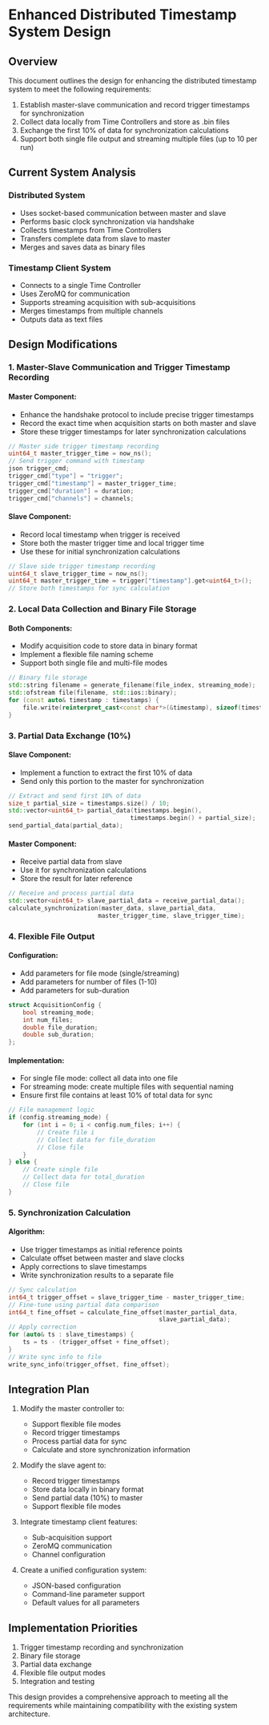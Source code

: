 # Enhanced Distributed Timestamp System Design

## Overview

This document outlines the design for enhancing the distributed timestamp system to meet the following requirements:

1. Establish master-slave communication and record trigger timestamps for synchronization
2. Collect data locally from Time Controllers and store as .bin files
3. Exchange the first 10% of data for synchronization calculations
4. Support both single file output and streaming multiple files (up to 10 per run)

## Current System Analysis

### Distributed System
- Uses socket-based communication between master and slave
- Performs basic clock synchronization via handshake
- Collects timestamps from Time Controllers
- Transfers complete data from slave to master
- Merges and saves data as binary files

### Timestamp Client System
- Connects to a single Time Controller
- Uses ZeroMQ for communication
- Supports streaming acquisition with sub-acquisitions
- Merges timestamps from multiple channels
- Outputs data as text files

## Design Modifications

### 1. Master-Slave Communication and Trigger Timestamp Recording

#### Master Component:
- Enhance the handshake protocol to include precise trigger timestamps
- Record the exact time when acquisition starts on both master and slave
- Store these trigger timestamps for later synchronization calculations

```cpp
// Master side trigger timestamp recording
uint64_t master_trigger_time = now_ns();
// Send trigger command with timestamp
json trigger_cmd;
trigger_cmd["type"] = "trigger";
trigger_cmd["timestamp"] = master_trigger_time;
trigger_cmd["duration"] = duration;
trigger_cmd["channels"] = channels;
```

#### Slave Component:
- Record local timestamp when trigger is received
- Store both the master trigger time and local trigger time
- Use these for initial synchronization calculations

```cpp
// Slave side trigger timestamp recording
uint64_t slave_trigger_time = now_ns();
uint64_t master_trigger_time = trigger["timestamp"].get<uint64_t>();
// Store both timestamps for sync calculation
```

### 2. Local Data Collection and Binary File Storage

#### Both Components:
- Modify acquisition code to store data in binary format
- Implement a flexible file naming scheme
- Support both single file and multi-file modes

```cpp
// Binary file storage
std::string filename = generate_filename(file_index, streaming_mode);
std::ofstream file(filename, std::ios::binary);
for (const auto& timestamp : timestamps) {
    file.write(reinterpret_cast<const char*>(&timestamp), sizeof(timestamp));
}
```

### 3. Partial Data Exchange (10%)

#### Slave Component:
- Implement a function to extract the first 10% of data
- Send only this portion to the master for synchronization

```cpp
// Extract and send first 10% of data
size_t partial_size = timestamps.size() / 10;
std::vector<uint64_t> partial_data(timestamps.begin(), 
                                  timestamps.begin() + partial_size);
send_partial_data(partial_data);
```

#### Master Component:
- Receive partial data from slave
- Use it for synchronization calculations
- Store the result for later reference

```cpp
// Receive and process partial data
std::vector<uint64_t> slave_partial_data = receive_partial_data();
calculate_synchronization(master_data, slave_partial_data, 
                         master_trigger_time, slave_trigger_time);
```

### 4. Flexible File Output

#### Configuration:
- Add parameters for file mode (single/streaming)
- Add parameters for number of files (1-10)
- Add parameters for sub-duration

```cpp
struct AcquisitionConfig {
    bool streaming_mode;
    int num_files;
    double file_duration;
    double sub_duration;
};
```

#### Implementation:
- For single file mode: collect all data into one file
- For streaming mode: create multiple files with sequential naming
- Ensure first file contains at least 10% of total data for sync

```cpp
// File management logic
if (config.streaming_mode) {
    for (int i = 0; i < config.num_files; i++) {
        // Create file i
        // Collect data for file_duration
        // Close file
    }
} else {
    // Create single file
    // Collect data for total_duration
    // Close file
}
```

### 5. Synchronization Calculation

#### Algorithm:
- Use trigger timestamps as initial reference points
- Calculate offset between master and slave clocks
- Apply corrections to slave timestamps
- Write synchronization results to a separate file

```cpp
// Sync calculation
int64_t trigger_offset = slave_trigger_time - master_trigger_time;
// Fine-tune using partial data comparison
int64_t fine_offset = calculate_fine_offset(master_partial_data, 
                                          slave_partial_data);
// Apply correction
for (auto& ts : slave_timestamps) {
    ts = ts - (trigger_offset + fine_offset);
}
// Write sync info to file
write_sync_info(trigger_offset, fine_offset);
```

## Integration Plan

1. Modify the master controller to:
   - Support flexible file modes
   - Record trigger timestamps
   - Process partial data for sync
   - Calculate and store synchronization information

2. Modify the slave agent to:
   - Record trigger timestamps
   - Store data locally in binary format
   - Send partial data (10%) to master
   - Support flexible file modes

3. Integrate timestamp client features:
   - Sub-acquisition support
   - ZeroMQ communication
   - Channel configuration

4. Create a unified configuration system:
   - JSON-based configuration
   - Command-line parameter support
   - Default values for all parameters

## Implementation Priorities

1. Trigger timestamp recording and synchronization
2. Binary file storage
3. Partial data exchange
4. Flexible file output modes
5. Integration and testing

This design provides a comprehensive approach to meeting all the requirements while maintaining compatibility with the existing system architecture.
